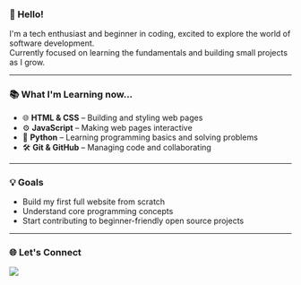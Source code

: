 ### 👋 Hello!

I'm a tech enthusiast and beginner in coding, excited to explore the world of software development.  
Currently focused on learning the fundamentals and building small projects as I grow.

---

### 📚 What I'm Learning now...

- 🌐 **HTML & CSS** – Building and styling web pages
- ⚙️ **JavaScript** – Making web pages interactive
- 🐍 **Python** – Learning programming basics and solving problems
- 🛠️ **Git & GitHub** – Managing code and collaborating
---

### 💡 Goals

- Build my first full website from scratch
- Understand core programming concepts
- Start contributing to beginner-friendly open source projects

---

### 🌐 Let's Connect

<p>
  <a href="https://www.linkedin.com/in/anakha-p-dileepkumar/?utm_source=share&utm_campaign=share_via&utm_content=profile&utm_medium=android_app">
    <img src="https://img.shields.io/badge/LinkedIn-0077B5?style=for-the-badge&logo=linkedin&logoColor=white" />
  </a>
</p>
